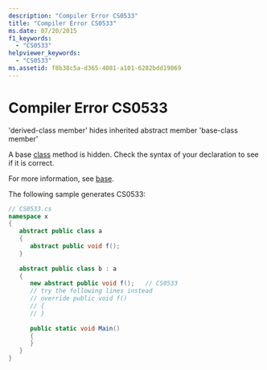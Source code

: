 ```yaml
---
description: "Compiler Error CS0533"
title: "Compiler Error CS0533"
ms.date: 07/20/2015
f1_keywords: 
  - "CS0533"
helpviewer_keywords: 
  - "CS0533"
ms.assetid: f8b38c5a-d365-4081-a101-6282bdd19069
---
```

# Compiler Error CS0533
'derived-class member' hides inherited abstract member 'base-class member'  
  
 A base [class](../language-reference/keywords/class.md) method is hidden. Check the syntax of your declaration to see if it is correct.  
  
 For more information, see [base](../language-reference/keywords/base.md).  
  
 The following sample generates CS0533:  
  
```csharp  
// CS0533.cs  
namespace x  
{  
   abstract public class a  
   {  
      abstract public void f();  
   }  
  
   abstract public class b : a  
   {  
      new abstract public void f();   // CS0533  
      // try the following lines instead  
      // override public void f()  
      // {  
      // }  
  
      public static void Main()  
      {  
      }  
   }  
}  
```
